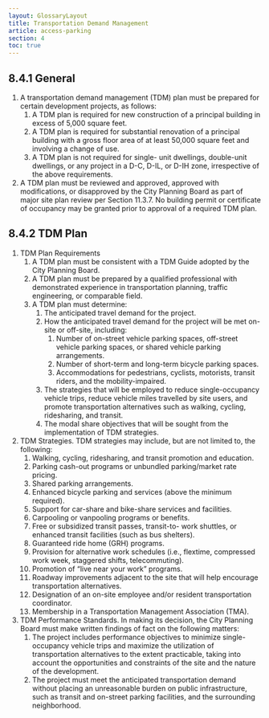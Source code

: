 ```yaml
---
layout: GlossaryLayout
title: Transportation Demand Management
article: access-parking
section: 4
toc: true
---
```


## 8.4.1 General

1. A transportation demand management (TDM) plan must be prepared for certain development projects, as follows:
   1. A TDM plan is required for new construction of a principal building in excess of 5,000 square feet.
   2. A TDM plan is required for substantial renovation of a principal building with a gross floor area of at least 50,000 square feet and involving a change of use.
   3. A TDM plan is not required for single- unit dwellings, double-unit dwellings, or any project in a D-C, D-IL, or D-IH zone, irrespective of the above requirements.
2. A TDM plan must be reviewed and approved, approved with modifications, or disapproved by the City Planning Board as part of major site plan review per Section 11.3.7. No building permit or certificate of occupancy may be granted prior to approval of a required TDM plan.

## 8.4.2 TDM Plan

1. TDM Plan Requirements
   1. A TDM plan must be consistent with a TDM Guide adopted by the City Planning Board.
   2. A TDM plan must be prepared by a qualified professional with demonstrated experience in transportation planning, traffic engineering, or comparable field.
   3. A TDM plan must determine:
      1. The anticipated travel demand for the project.
      2. How the anticipated travel demand for the project will be met on-site or off-site, including:
         1. Number of on-street vehicle parking spaces, off-street vehicle parking spaces, or shared vehicle parking arrangements.
         2. Number of short-term and long-term bicycle parking spaces.
         3. Accommodations for pedestrians, cyclists, motorists, transit riders, and the mobility-impaired.
      3. The strategies that will be employed to reduce single-occupancy vehicle trips, reduce vehicle miles travelled by site users, and promote transportation alternatives such as walking, cycling, ridesharing, and transit.
      4. The modal share objectives that will be sought from the implementation of TDM strategies.
2. TDM Strategies. TDM strategies may include, but are not limited to, the following:
   1. Walking, cycling, ridesharing, and transit promotion and education.
   2. Parking cash-out programs or unbundled parking/market rate pricing.
   3. Shared parking arrangements.
   4. Enhanced bicycle parking and services (above the minimum required).
   5. Support for car-share and bike-share services and facilities.
   6. Carpooling or vanpooling programs or benefits.
   7. Free or subsidized transit passes, transit-to- work shuttles, or enhanced transit facilities (such as bus shelters).
   8. Guaranteed ride home (GRH) programs.
   9. Provision for alternative work schedules (i.e., flextime, compressed work week, staggered shifts, telecommuting).
   10. Promotion of “live near your work” programs.
   11. Roadway improvements adjacent to the site that will help encourage transportation alternatives.
   12. Designation of an on-site employee and/or resident transportation coordinator.
   13. Membership in a Transportation Management Association (TMA).
3. TDM Performance Standards. In making its decision, the City Planning Board must make written findings of fact on the following matters:
   1. The project includes performance objectives to minimize single-occupancy vehicle trips and maximize the utilization of transportation alternatives to the extent practicable, taking into account the opportunities and constraints of the site and the nature of the development.
   2. The project must meet the anticipated transportation demand without placing an unreasonable burden on public infrastructure, such as transit and on-street parking facilities, and the surrounding neighborhood.
